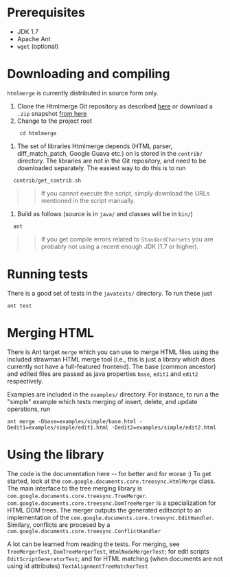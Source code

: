# Prerequisites #

  * JDK 1.7
  * Apache Ant
  * `wget` (optional)

# Downloading and compiling #

`htmlmerge` is currently distributed in source form only.

  1. Clone the Htmlmerge Git repository as described [here](https://code.google.com/p/htmlmerge/source/checkout) or download a `.zip` snapshot [from here](https://code.google.com/p/htmlmerge/source/browse/)
  1. Change to the project root
```
    cd htmlmerge
```
  1. The set of libraries Htmlmerge depends (HTML parser, diff\_match\_patch,   Google Guava etc.) on is stored in the `contrib/` directory. The libraries are not in the Git repository, and need to be downloaded separately. The easiest way to do this is to run
```
  contrib/get_contrib.sh
```
> > If you cannot execute the script, simply download the URLs mentioned in the script manually.
  1. Build as follows (source is in `java/` and classes will be in `bin/`)
```
  ant
```
> > If you get compile errors related to `StandardCharsets` you are probably not using a recent enough JDK (1.7 or higher).

# Running tests #

There is a good set of tests in the `javatests/` directory. To run these just
```
ant test
```

# Merging HTML #

There is Ant target `merge` which you can use to merge HTML files using the included strawman HTML merge tool (i.e., this is just a library which does currently not have a full-featured frontend). The base (common ancestor) and edited files are passed as java properties `base`, `edit1` and `edit2` respectively.

Examples are included in the `examples/` directory. For instance, to run a the "simple" example which tests merging of insert, delete, and update operations, run
```
ant merge -Dbase=examples/simple/base.html -Dedit1=examples/simple/edit1.html -Dedit2=examples/simple/edit2.html
```

# Using the library #

The code is the documentation here -- for better and for worse :) To get started, look at the `com.google.documents.core.treesync.HtmlMerge` class. The main interface to the tree merging library is `com.google.documents.core.treesync.TreeMerger`. `com.google.documents.core.treesync.DomTreeMerger` is a specialization for HTML DOM trees. The merger outputs the generated editscript to an implementation of the `com.google.documents.core.treesync.EditHandler`. Similary, conflicts are procesed by a  `com.google.documents.core.treesync.ConflictHandler`

A lot can be learned from reading the tests. For merging, see `TreeMergerTest`, `DomTreeMergerTest`, `HtmlNodeMergerTest`; for edit scripts `EditScriptGeneratorTest`; and for HTML matching (when documents are not using id attributes) `TextAlignmentTreeMatcherTest`
